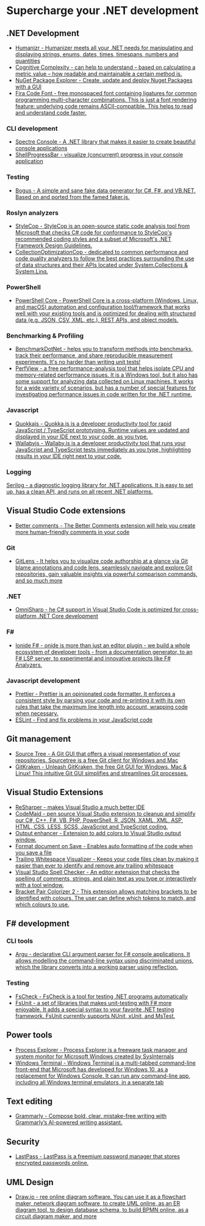 # Supercharge your .NET development

## .NET Development
* [Humanizr - Humanizer meets all your .NET needs for manipulating and displaying strings, enums, dates, times, timespans, numbers and quantities](https://humanizr.net)
* [Cognitive Complexity - can help to understand – based on calculating a metric value – how readable and maintainable a certain method is.](https://plugins.jetbrains.com/plugin/12024-cognitivecomplexity)
* [NuGet Package Explorer - Create, update and deploy Nuget Packages with a GUI](https://github.com/NuGetPackageExplorer/NuGetPackageExplorer)
* [Fira Code Font - free monospaced font containing ligatures for common programming multi-character combinations. This is just a font rendering feature: underlying code remains ASCII-compatible. This helps to read and understand code faster.](https://github.com/tonsky/FiraCode)

### CLI development
* [Spectre Console - A .NET library that makes it easier to create beautiful console applications](https://github.com/spectreconsole/spectre.console)
* [ShellProgressBar - visualize (concurrent) progress in your console application](https://github.com/Mpdreamz/shellprogressbar)

### Testing
* [Bogus - A simple and sane fake data generator for C#, F#, and VB.NET. Based on and ported from the famed faker.js.](https://github.com/bchavez/Bogus)

### Roslyn analyzers
* [StyleCop - StyleCop is an open-source static code analysis tool from Microsoft that checks C# code for conformance to StyleCop's recommended coding styles and a subset of Microsoft's .NET Framework Design Guidelines.](https://github.com/StyleCop/StyleCop)
* [CollectionOptimizationCop - dedicated to common performance and code quality analyzers to follow the best practices surrounding the use of data structures and their APIs located under System.Collections & System.Linq.](https://github.com/hypertherm/DotNet.SystemCollections.Analyzers)

### PowerShell
* [PowerShell Core - PowerShell Core is a cross-platform (Windows, Linux, and macOS) automation and configuration tool/framework that works well with your existing tools and is optimized for dealing with structured data (e.g. JSON, CSV, XML, etc.), REST APIs, and object models.](https://github.com/PowerShell/PowerShell)

### Benchmarking & Profiling
* [BenchmarkDotNet - helps you to transform methods into benchmarks, track their performance, and share reproducible measurement experiments. It's no harder than writing unit tests!](https://github.com/dotnet/BenchmarkDotNet)
* [PerfView - a free performance-analysis tool that helps isolate CPU and memory-related performance issues. It is a Windows tool, but it also has some support for analyzing data collected on Linux machines. It works for a wide variety of scenarios, but has a number of special features for investigating performance issues in code written for the .NET runtime.](https://github.com/microsoft/perfview)

### Javascript
* [Quokkajs - Quokka.js is a developer productivity tool for rapid JavaScript / TypeScript prototyping. Runtime values are updated and displayed in your IDE next to your code, as you type.](https://quokkajs.com)
* [Wallabyjs - Wallaby.js is a developer productivity tool that runs your JavaScript and TypeScript tests immediately as you type, highlighting results in your IDE right next to your code.](https://wallabyjs.com)

### Logging
[Serilog - a diagnostic logging library for .NET applications. It is easy to set up, has a clean API, and runs on all recent .NET platforms.](https://github.com/serilog/serilog)

## Visual Studio Code extensions

* [Better comments - The Better Comments extension will help you create more human-friendly comments in your code](https://marketplace.visualstudio.com/items?itemName=aaron-bond.better-comments)

### Git
* [GitLens - It helps you to visualize code authorship at a glance via Git blame annotations and code lens, seamlessly navigate and explore Git repositories, gain valuable insights via powerful comparison commands, and so much more](https://gitlens.amod.io)

### .NET
* [OmniSharp - he C# support in Visual Studio Code is optimized for cross-platform .NET Core development](https://code.visualstudio.com/docs/languages/csharp)

### F#
* [Ionide F# - onide is more than just an editor plugin - we build a whole ecosystem of developer tools - from a documentation generator, to an F# LSP server, to experimental and innovative projects like F# Analyzers.](https://ionide.io)

### Javascript development
* [Prettier - Prettier is an opinionated code formatter. It enforces a consistent style by parsing your code and re-printing it with its own rules that take the maximum line length into account, wrapping code when necessary.](https://marketplace.visualstudio.com/items?itemName=esbenp.prettier-vscode)
* [ESLint - Find and fix problems in your JavaScript code](https://eslint.org)

## Git management
* [Source Tree - A Git GUI that offers a visual representation of your repositories. Sourcetree is a free Git client for Windows and Mac](https://www.sourcetreeapp.com)
* [GitKraken - Unleash GitKraken, the free Git GUI for Windows, Mac & Linux! This intuitive Git GUI simplifies and streamlines Git processes.](https://www.gitkraken.com)

## Visual Studio Extensions
* [ReSharper - makes Visual Studio a much better IDE](https://www.jetbrains.com/resharper/)
* [CodeMaid - pen source Visual Studio extension to cleanup and simplify our C#, C++, F#, VB, PHP, PowerShell, R, JSON, XAML, XML, ASP, HTML, CSS, LESS, SCSS, JavaScript and TypeScript coding.](https://marketplace.visualstudio.com/items?itemName=SteveCadwallader.CodeMaid)
* [Output enhancer - Extension to add colors to Visual Studio output window.](https://marketplace.visualstudio.com/items?itemName=NikolayBalakin.Outputenhancer)
* [Format document on Save - Enables auto formatting of the code when you save a file](https://marketplace.visualstudio.com/items?itemName=mynkow.FormatdocumentonSave)
* [Trailing Whitespace Visualizer - Keeps your code files clean by making it easier than ever to identify and remove any trailing whitespace](https://marketplace.visualstudio.com/items?itemName=MadsKristensen.TrailingWhitespaceVisualizer)
* [Visual Studio Spell Checker - An editor extension that checks the spelling of comments, strings, and plain text as you type or interactively with a tool window. ](https://marketplace.visualstudio.com/items?itemName=EWoodruff.VisualStudioSpellCheckerVS2017andLater)
* [Bracket Pair Colorizer 2 - This extension allows matching brackets to be identified with colours. The user can define which tokens to match, and which colours to use.](https://marketplace.visualstudio.com/items?itemName=CoenraadS.bracket-pair-colorizer-2)

## F# development

### CLI tools
* [Argu - declarative CLI argument parser for F# console applications. It allows modelling the command-line syntax using discriminated unions, which the library converts into a working parser using reflection.](https://fsprojects.github.io/Argu/)

### Testing
* [FsCheck - FsCheck is a tool for testing .NET programs automatically](https://fscheck.github.io/FsCheck/)
* [FsUnit - a set of libraries that makes unit-testing with F# more enjoyable. It adds a special syntax to your favorite .NET testing framework. FsUnit currently supports NUnit, xUnit, and MsTest.](https://fsprojects.github.io/FsUnit/)

## Power tools
* [Process Explorer - Process Explorer is a freeware task manager and system monitor for Microsoft Windows created by SysInternals](https://docs.microsoft.com/en-us/sysinternals/downloads/process-explorer)
* [Windows Terminal - Windows Terminal is a multi-tabbed command-line front-end that Microsoft has developed for Windows 10, as a replacement for Windows Console. It can run any command-line app, including all Windows terminal emulators, in a separate tab](https://github.com/microsoft/terminal)

## Text editing 
* [Grammarly - Compose bold, clear, mistake-free writing with Grammarly’s AI-powered writing assistant.](https://www.grammarly.com)

## Security
* [LastPass - LastPass is a freemium password manager that stores encrypted passwords online.](https://www.lastpass.com)

## UML Design
* [Draw.io - ree online diagram software. You can use it as a flowchart maker, network diagram software, to create UML online, as an ER diagram tool, to design database schema, to build BPMN online, as a circuit diagram maker, and more](https://app.diagrams.net)
